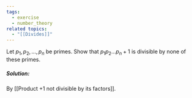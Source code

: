 ```yaml
---
tags:
  - exercise
  - number_theory
related topics:
  - "[[Divides]]"
---
```

Let $p_1,p_2,\dots,p_n$ be primes. Show that $p_1 p_2\dots p_n + 1$ is divisible by none of these primes.
##### Solution:
By [[Product +1 not divisible by its factors]].